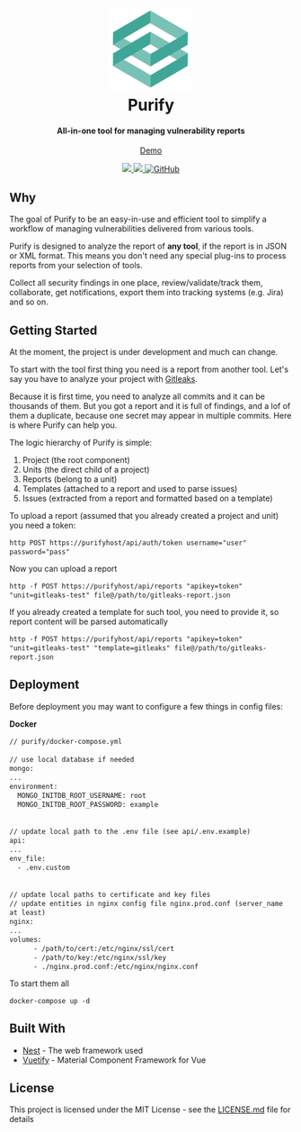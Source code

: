 <h1 align="center">
  <br>
  <a href="https://github.com/faloker/purify">
  <img src="web/src/assets/logo_trans.png" height="150" alt="purify"></a>
  <br>
  Purify
  <br>
</h1>

<h4 align="center">All-in-one tool for managing vulnerability reports</h4>

<p align="center">
  <a href="https://purify-demo.herokuapp.com/">Demo</a>
</p>

<p align="center">
  <a href="https://github.com/faloker/purify/releases">
    <img src="https://img.shields.io/github/release/faloker/purify.svg">
  </a>
  <a href="https://purify-demo.herokuapp.com">
    <img src="https://heroku-badge.herokuapp.com/?app=purify-demo&style=flat&svg=1">
  </a>
    <a href="https://github.com/faloker/purify/releases">
    <img alt="GitHub" src="https://img.shields.io/github/license/faloker/purify">
  </a>
</p>

## Why

The goal of Purify to be an easy-in-use and efficient tool to simplify a workflow of managing vulnerabilities delivered from various tools. 

Purify is designed to analyze the report of **any tool**, if the report is in JSON or XML format. This means you don't need any special plug-ins to process reports from your selection of tools.

Collect all security findings in one place, review/validate/track them, collaborate, get notifications, export them into tracking systems (e.g. Jira) and so on.

## Getting Started

At the moment, the project is under development and much can change.

To start with the tool first thing you need is a report from another tool. Let's say you have to analyze your project with [Gitleaks](https://github.com/zricethezav/gitleaks). 

Because it is first time, you need to analyze all commits and it can be thousands of them. But you got a report and it is full of findings, and a lof of them a duplicate, because one secret may appear in multiple commits. Here is where Purify can help you.


The logic hierarchy of Purify is simple:
1. Project (the root component)
1. Units (the direct child of a project)
1. Reports (belong to a unit)
1. Templates (attached to a report and used to parse issues)
1. Issues (extracted from a report and formatted based on a template)


To upload a report (assumed that you already created a project and unit) you need a token:

```
http POST https://purifyhost/api/auth/token username="user" password="pass"
```

Now you can upload a report

```
http -f POST https://purifyhost/api/reports "apikey=token" "unit=gitleaks-test" file@/path/to/gitleaks-report.json
```

If you already created a template for such tool, you need to provide it, so report content will be parsed automatically

```
http -f POST https://purifyhost/api/reports "apikey=token" "unit=gitleaks-test" "template=gitleaks" file@/path/to/gitleaks-report.json
```


## Deployment

Before deployment you may want to configure a few things in config files:

**Docker**
```
// purify/docker-compose.yml

// use local database if needed
mongo:
...
environment:
  MONGO_INITDB_ROOT_USERNAME: root
  MONGO_INITDB_ROOT_PASSWORD: example


// update local path to the .env file (see api/.env.example)
api:
...
env_file:
  - .env.custom


// update local paths to certificate and key files
// update entities in nginx config file nginx.prod.conf (server_name at least)
nginx:
...
volumes:
      - /path/to/cert:/etc/nginx/ssl/cert
      - /path/to/key:/etc/nginx/ssl/key
      - ./nginx.prod.conf:/etc/nginx/nginx.conf
```
 
To start them all

```
docker-compose up -d
```

## Built With

* [Nest](https://github.com/nestjs/nest) - The web framework used
* [Vuetify](https://github.com/vuetifyjs/vuetify) - Material Component Framework for Vue

## License

This project is licensed under the MIT License - see the [LICENSE.md](LICENSE.md) file for details

